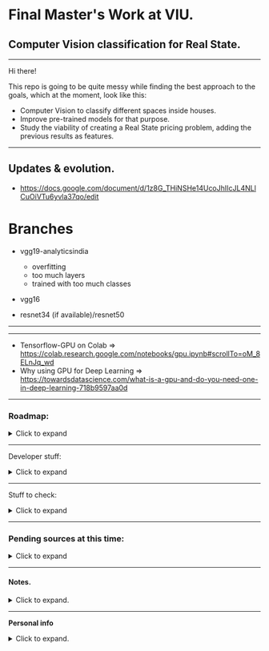 # Final Master's Work at VIU.
## Computer Vision classification for Real State.

----------------------------------


Hi there!

This repo is going to be quite messy while finding the best approach to the goals, which at the moment, look like this:
- Computer Vision to classify different spaces inside houses.
- Improve pre-trained models for that purpose.
- Study the viability of creating a Real State pricing problem, adding the previous results as features.

-------------------------
## Updates & evolution.

- https://docs.google.com/document/d/1z8G_THiNSHe14UcoJhIIcJL4NLlCuOiVTu6yvla37qo/edit


# Branches

- vgg19-analyticsindia
    - overfitting
    - too much layers
    - trained with too much classes

- vgg16

- resnet34 (if available)/resnet50 

-------------------------------------------
-------------------------------------------

- Tensorflow-GPU on Colab => https://colab.research.google.com/notebooks/gpu.ipynb#scrollTo=oM_8ELnJq_wd
- Why using GPU for Deep Learning => https://towardsdatascience.com/what-is-a-gpu-and-do-you-need-one-in-deep-learning-718b9597aa0d

------------------------------------

### Roadmap: 
<details>
  <summary>Click to expand</summary>

https://github.com/users/albertovpd/projects/8

----------------------------------
--------------------------------

- **UPDATES TO SHARE**

**vgg16**

- method
    - https://www.tensorflow.org/api_docs/python/tf/keras/applications/vgg16/VGG16
    - last layers of vgg16 are 2 dense layers of 4096 neurons and a last one of 1000 neurons (to classify 1000 different classes)
    - última capa dense cambiada de 4096 a 1000 (he visto que el top model eran 2 capas de 4096 y 1000, no 2 de 4k)
    - load all layers but the top model (last 3 dense layers). this will be the base model
    - freeze layers of base model (saving how they're trained)
    - we want to copy the vgg16 architecture, so we have to add manually the last layers: we'll add 2 dense layers of 4096 and change the last one designed to classifty 1000 classes for a 5-neurons layer.

    - early stopping descartado de momento, 
    me para el proceso a los 28 epochs, no sé cómo tunear eso, lo he llegado a poner hasta que pare a las 10epochs pero nada

- modifications
    - changed data augmentation, añadido randomness con vertical flip y shear range
    
    ```
    #Data Augmentation first
    train_generator = ImageDataGenerator(rotation_range=2, shear_range=0.2, vertical_flip=True, horizontal_flip=True, zoom_range=.1)
    val_generator = ImageDataGenerator(rotation_range=2, shear_range=0.2, vertical_flip=True, horizontal_flip=True, zoom_range=.1)
    test_generator = ImageDataGenerator(rotation_range=2, shear_range=0.2, vertical_flip=True, horizontal_flip= True, zoom_range=.1)
    ``` 
    - Mejora significativa en la performance (creo) aunque sigue habiendo overfitting fuerte. Entiendo que la clave es la librería de data augmentation que hablamos en su día
    ![alt](output/vgg16-20211026.png)
    ![alt](output/vgg16-20211026-confusion_matrix.png)    
    - Sin duda alguna, las clase que tiene mejores métricas son los dormitorios, después cocina y salón. La que peor, cuarto de baño, que se corresponde el mayor número de imágenes
    ```
    Counter({'Livingroom': 1273, 'Bedroom': 1248, 'Dinning': 1158, 'Kitchen': 965, 'Bathroom': 606})
    ```

    - Si le meto dropout entre capa densa y capa densa, no sabría qué valor asignarle... 0.3? 0.2?? alguna manera de definir eso?


**RESNET50**

- la arquitectura completa incluye 2 capas finales:
    - avg_pool (globalAveragePooling2 (None, 2048)-0 params
    - predictions (Dense (None, 1000)- 2049000 params)
    -Total params: 25,636,712
    - Trainable params: 25,583,592
    - Non-trainable params: 53,120

Entonces, estoy cargando el modelo sin el top model y pensaba añadirle las 2 capas que faltan, que son 
- avg_pool (GlobalAveragePooling2 (None, 2048)         0           conv5_block3_out[0][0] 
- predictions (Dense)             (None, 1000)         2049000     avg_pool[0][0]    (cambiando por 5 neuronas)



- aquí hay un ejemplo para la resnet50 que tengo que probar => https://www.programcreek.com/python/example/89688/keras.layers.GlobalAveragePooling2D

Sin embargo, si intento hacer esto:

```
from tensorflow.keras.layers import GlobalAveragePooling2D
pre_trained_resnet50 = Sequential()
# NOTE that this layer will be set below as NOT TRAINABLE, i.e., use it as is
pre_trained_resnet50.add(ResNet50(include_top=False, weights='imagenet', input_shape=(128, 128, 3), classes = y_train.shape[1], classifier_activation='softmax'))

# Freeze the layers 
for layer in pre_trained_resnet50.layers:
    layer.trainable = False

# https://keras.io/api/layers/pooling_layers/global_average_pooling2d/
x = tf.random.normal(x_train.shape)
pre_trained_resnet50.add(GlobalAveragePooling2D()(x))
pre_trained_resnet50.add(Dense(5,activation=('softmax'))) 
pre_trained_resnet50.summary()
```

Tengo el error de que no puedo meter esa capa GlobalAveragePooling de esa manera (TypeError: The added layer must be an instance of class Layer. Found: tf.Tensor)

- También he encontrado esto por internet:

```
# ResNet50 Model for transfer Learning 
	def resnet_pseudo(self,dim=224,freeze_layers=10,full_freeze='N'):
		model = ResNet50(ResNet50(include_top=False, weights='imagenet', input_shape=(128, 128, 3), classes = y_train.shape[1], classifier_activation='softmax'))
		x = model.output
		x = GlobalAveragePooling2D()(x)
		x = Dense(512, activation='relu')(x)
		x = Dropout(0.5)(x)
		x = Dense(512, activation='relu')(x)
		x = Dropout(0.5)(x)
		out = Dense(5,activation='softmax')(x)
		model_final = Model(input = model.input,outputs=out)
		if full_freeze != 'N':
			for layer in model.layers[0:freeze_layers]:
				layer.trainable = False
		return model_final
```

No tiene mucha info, pero puedo congelar todas las capas menos las últimas y  tirar, pero no sé por qué añade esas 3 últimas capas densas de 512 si la resnet tiene otra arquitectura en el top model.


Estas son mis dudas de resnet y vgg a día de hoy. Espero que se entienda el markdown y si no, cuadramos tutoría cuando mejor te venga.
Un saludo,
Alberto


-----------------------------------------
-------------------------------------------


- **meeting 21.10.21**

- no podía establecer el modelo como sequential siguiendo los pasos del a vgg16, y hay gente que tiene problemas https://github.com/keras-team/keras/issues/9721 , pero he encontrado otra manera, y quiero comprobar que estoy haciéndolo de forma correcta

-vgg16: congelar las capas convolucionales.
    - cargar el modelo
    - añadir early stop
    ping como callback 
    - dejar termianr el entrenamiento
    - matriz de confusión: dependiendo de los resultados, si hay alguna clase que funciona muy mal, eliminar esa clase que funciona mal.
    - añadir dropout entre capa densa y capa densa del modelo
    - dejar el learning rate como lo tenía y comparar con lo nuevo. cambiando el learning rate y scheduler
    - más de un 5% de diferencia entre acc y val_acc ya es overfitting

- resnet
    - añadirle algo parecido a las dense como la vgg16 (2 de mil, 1 de mil y 2 de 5... ir buscando)
    - busca la arquitectura, mira las últimas capas que no estás cargando (include top = false, y mete capas)

    - añadir dropout entre capa densa y capa densa del modelo
- **PYIMAGESEARCH DATA AUGMENTATION**

- busca la clase model para crear arquitecturas si tienes problemas, como en la resnet50

- pyimage research para hacer pruebas y mejorar

------------------------------

- **meeting 27.09.21**

SIN DATA AUGMENTATION:

- elegir otra arquitectura de red

    - coger vgg16

    - entrenar con la vgg16 y cambiar la ÚLTIMA CAPA, aque en vez de 1000 neuronas, quitársela y ponerle 5 neuronas

- Una vez hecho esto, intentar usar un modelo un poco mejor

    - resnet que no tenga muchas capas (resnet34 quizás). cambiando la últia capa, poniendo 5 clases. debería funcionar mejor

- Si voy sobrado de tiempo: Una vez hecho esto, entrenar un autoencoder para que te reconstruya las imágenes, y usaremos su output como entrada, en vez de las imágenes del dataset en sí. (docu de tensorflow)


- Realizar los mismos procedimientos con data augmentation, probar este bloque => https://imgaug.readthedocs.io/en/latest/source/examples_basics.html#a-simple-and-common-augmentation-sequence

qué debe  involucrar data autmentation: (la librería de arriba ya te lo hace todo)

     - girar las imágenes de forma aleatoria, y aparte que cambie su color, DE FORMA ALEATORIA.

    - rotar / espejar / añadir ruido / cambiar contraste / cambiar brillo (color glitter) , y que se usen de forma aleatoria sobre mis datos de entrada.

    - img aug es muy buena a eso, ya incorpora estas incertidumbres.


- Para el futuro:

        - probar squeezenet

        - probar efficientnet (si es para clasificación


PLAZOS: 2 meses y medio.

- los 2 primeros puntos en 2 semanas.







-----------------

- Starting from here => https://www.kaggle.com/robinreni/house-rooms-image-dataset
- Inspect dataset
- Basic NN start:
    - Alexnet
    - ResNet
    - SqueezeNet
    - EfficientNet
    - any other I think it could be great
- Monk testing

</details>

-------------------------

Developer stuff:
<details>
  <summary>Click to expand</summary>

- https://github.com/users/albertovpd/projects/8
- https://github.com/albertovpd/viu-fundamentos_redes_neuronales/tree/main/colabs/tasks
- https://github.com/albertovpd/viu-fundamentos_redes_neuronales/blob/main/colabs/clase_2y3-Introduccion_a_Deep_Learning_Colab_ipynb.ipynb

- https://analyticsindiamag.com/transfer-learning-for-multi-class-image-classification-using-deep-convolutional-neural-network/
- https://machinelearningmastery.com/learning-curves-for-diagnosing-machine-learning-model-performance/
- https://towardsdatascience.com/handling-overfitting-in-deep-learning-models-c760ee047c6e
- https://www.kaggle.com/ryanholbrook/overfitting-and-underfitting

</details>





-----------------------------------------------

Stuff to check:
<details>
  <summary>Click to expand</summary>

De momento puedes ir echándole un ojo a estos enlaces. Si alguno no puedes porque es de pago, puedes usar sci-hub:


    - https://towardsdatascience.com/fast-real-estate-image-classification-using-machine-learning-with-code-32e0539eab96
    - https://www.researchgate.net/publication/316494092_Real_Estate_Image_Classification
    - https://restb.ai
    - https://vize.ai/real-estate
    - https://www.spiedigitallibrary.org/conference-proceedings-of-spie/11069/110691I/Classification-of-real-estate-images-using-transfer-learning/10.1117/12.2524417.short?SSO=1
    - https://www.trulia.com/blog/tech/image-recognition/
    - https://datafiniti.co/products/property-data/?gclid=Cj0KCQjwjPaCBhDkARIsAISZN7QOjbchXQJ_mQ37hpHtyPSpK-AV7S-LpZ-BxvjY2ic4vr3oxRlacWkaAjSXEALw_wcB
    - https://ieeexplore.ieee.org/abstract/document/7926631
    
</details>

------------------------------------------------

### Pending sources at this time:
<details>
  <summary>Click to expand</summary>

- Dataset: House price prediction with exterior front of houses (socal)
    - front (pics)
    - street
    - city
    - number
    - number of bedrooms
    - nomber of bathrooms
    - square feet
    - price
    - https://github.com/ted2020/House-Price-Prediction-via-Computer-Vision (no sé cómo usarlo)
    - kaggle dataset => https://www.kaggle.com/ted8080/house-prices-and-images-socal

- Dataset: House price prediction with 4 different rooms:
    - bathroom  (pics)
    - bedroom    (pics)
    - kitchen    (pics)
    - front of the house     (pics)
    - number of bedrooms
    - number of badooms
    - area
    - zipcode
    - price
    - https://github.com/emanhamed/Houses-dataset (paper incl)

- Dataset: House room dataset (5 different rooms)
    - bathroom
    - bedroom
    - dinning room
    - kitchen
    - living room
    - https://www.kaggle.com/robinreni/house-rooms-image-dataset


- RoomNet CNN. A Convolutional Neural Net to classify pictures of different rooms of a house/apartment (i don't know how to use it). Trained to classify 6 classes:
    - backyard
    - bathroom
    - bedroom
    - frontyard
    - kitchen
    - livingRoom
    - https://towardsdatascience.com/fast-real-estate-image-classification-using-machine-learning-with-code-32e0539eab96
    - 

- EXAMPLE: Monk library for house room type classification (7 classes)
    - Exterior 
    - bedroom
    - kitchen
    - living_room
    - Interior
    - bathroom
    - dining_room
    - https://towardsdatascience.com/image-classifier-house-room-type-classification-using-monk-library-d633795a42ef
    - https://github.com/Tessellate-Imaging/monk_v1/blob/master/study_roadmaps/4_image_classification_zoo/Classifier%20-%20House%20room%20type%20Claasification.ipynb

- categorizing listing airbnb photos (vigulgativo, no tiene dataset)
    -  Bedrooms
    - Bathrooms
    - Living Rooms
    - Kitchens
    - Swimming Pools
    - Views.
    - https://medium.com/airbnb-engineering/categorizing-listing-photos-at-airbnb-f9483f3ab7e3

</details>








-----------------------------------

#### Notes.
<details>
  <summary>Click to expand.</summary>
TFM: Línea Temática: Sistema automático de clasificación de viviendas mediante el uso únicamente de fotografías


# Notes

- RoomNet
    - forkeada
    - 6 clasificaciones: Backyard-0, Bathroom-1, Bedroom-2, Frontyard-3, Kitchen-4, LivingRoom-5
- Redes neuronales convolucionales / versiones, como la vgg-19
- long short term memory (LSTM), and fully connected neural networks

- Preprocesado: 'contrast-limited adaptive histogram equalization (CLAHE) for image enhancement
- AHE: es una manera de mejorar el contraste en imágenes, con una superposición de histogramas, cada uno correspondiendo a partes diferentes de la imagen. Mejora los bordes y la definición, pero puede meter mucho ruido en zonas homogéneas de la imagen, y CLAHE lo qu ehace es optimizar esto.

- https://towardsdatascience.com/fast-real-estate-image-classification-using-machine-learning-with-code-32e0539eab96

- https://www.researchgate.net/publication/316494092_Real_Estate_Image_Classification

- https://restb.ai/
    - no veo que haya una api disponible para uso personal gratuito

- https://vize.ai/real-estate
    - no veo que haya una api disponible para uso personal

- https://www.spiedigitallibrary.org/conference-proceedings-of-spie/11069/110691I/Classification-of-real-estate-images-using-transfer-learning/10.1117/12.2524417.short?SSO=1 
    - de pago

- https://www.trulia.com/blog/tech/image-recognition/#
    - entiendo que esta web es para coger ideas

- https://datafiniti.co/products/property-data/?gclid=Cj0KCQjwjPaCBhDkARIsAISZN7QOjbchXQJ_mQ37hpHtyPSpK-AV7S-LpZ-BxvjY2ic4vr3oxRlacWkaAjSXEALw_wcB
    - lo mismo pero tiene ubicación en google maps

- https://ieeexplore.ieee.org/abstract/document/7926631
    - de pago

# PASOS:

- descargar datasets públicos
    - con imágenes
    - buscar dataset con precio, e imágenes, 500-600 imágenes

- usar la roomNet para clasificar automáticamente las imágenes... o no

-  keras
    -  https://customers.pyimagesearch.com/lesson-sample-training-your-first-cnn/
    - https://www.pyimagesearch.com/2018/04/16/keras-and-convolutional-neural-networks-cnns/


</details>

---------------

**Personal info**
<details>
  <summary>Click to expand.</summary>

https://www.linkedin.com/in/alberto-vargas-pina/

![alt](output/science_dog.webp)

</details>
